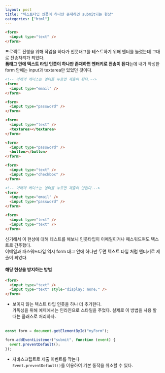 ```yaml
---
layout: post
title: "텍스트타입 인풋이 하나만 존재하면 submit되는 현상"
categories: ["html"]
---
```


```html
<form>
  <input type="text" />
</form>
```

프로젝트 진행을 위해 작업을 하다가 인풋태그를 테스트하기 위해 엔터를 눌렀는데 그대로 전송처리가 되었다.  
**폼태그 안에 텍스트 타입 인풋이 하나만 존재하면 엔터키로 전송이 된다**는데 내가 작성한 form 안에는 input과 textarea만 있었던 것이다.

```html
<!-- 아래의 케이스는 엔터를 누르면 제출이 된다.-->
<form>
  <input type="email" />
</form>

<form>
  <input type="password" />
</form>

<form>
  <input type="text" />
  <textarea></textarea>
</form>

<form>
  <input type="password" />
  <button></button>
</form>

<form>
  <input type="text" />
  <input type="checkbox" />
</form>

<!-- 아래의 케이스는 엔터를 누르면 제출이 안된다.-->
<form>
  <input type="email" />
  <input type="password" />
</form>

<form>
  <input type="text" />
  <input type="text" />
</form>
```

신기해서 이 현상에 대해 테스트를 해보니 인풋타입이 이메일이거나 패스워드여도 텍스트로 간주했다.  
이메일과 패스워드타입 역시 form 태그 안에 하나만 두면 텍스트 타입 처럼 엔터키로 제출이 되었다.

#### 해당 현상을 방지하는 방법

```html
<form>
  <input type="text" />
  <input type="text" style="display: none;" />
</form>
```

- 보이지 않는 텍스트 타입 인풋을 하나 더 추가한다.  
  가독성을 위해 예제에서는 인라인으로 스타일을 주었다. 실제로 이 방법을 사용 할 때는 클래스로 처리하자. <br><br>

```js
const form = document.getElementById("myForm");

form.addEventListener("submit", function (event) {
  event.preventDefault();
});
```

- 자바스크립트로 제출 이벤트를 막는다  
  `Event.preventDefault()`를 이용하여 기본 동작을 취소할 수 있다.
